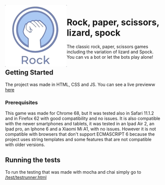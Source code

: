 <a href="https://valkiriann.github.io/rock-paper-scissors-lizard-spock/">
    <img src="presentation/logo.gif" alt="Game logo" title="Rock paper scissors lizard spock" align="left" height="200" />
</a>

# Rock, paper, scissors, lizard, spock

The classic rock, paper, scissors games including the variation of lizard and Spock. You can vs a bot or let the bots play alone!

## Getting Started

The project was made in HTML, CSS and JS. You can see a live previeww [here](https://valkiriann.github.io/rock-paper-scissors-lizard-spock/)

### Prerequisites

This game was made for Chrome 68, but It was tested also in Safari 11.1.2 and in Firefox 62 with good compatibility and no issues. It is also compatible with the newer smartphones and tablets, it was tested in an Ipad Air 2, an Ipad pro, an Iphone 6 and a Xiaomi Mi A1, with no issues. However it is not compatible with browsers that don't support ECMASCRIPT 6 because the project uses string templates and some features that are not compatible with older versions.

## Running the tests

To run the testing that was made with mocha and chai simply go to [/test/testrunner.html](https://valkiriann.github.io/rock-paper-scissors-lizard-spock/test/testrunner.html)

